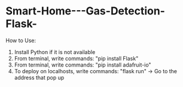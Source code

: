 # Smart-Home---Gas-Detection-Flask-

How to Use:
  1. Install Python if it is not available
  2. From terminal, write commands: "pip install Flask"
  3. From terminal, write commands: "pip install adafruit-io"
  4. To deploy on localhosts, write commands: "flask run" -> Go to the address that pop up
